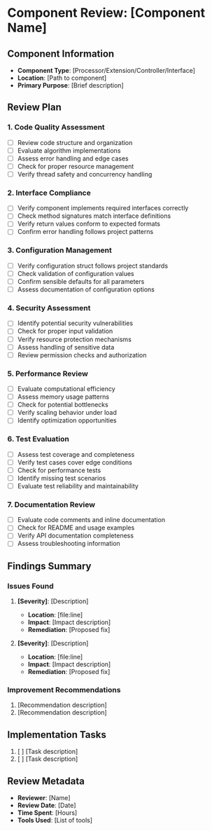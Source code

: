 # Component Review: [Component Name]

## Component Information
- **Component Type**: [Processor/Extension/Controller/Interface]
- **Location**: [Path to component]
- **Primary Purpose**: [Brief description]

## Review Plan

### 1. Code Quality Assessment
- [ ] Review code structure and organization
- [ ] Evaluate algorithm implementations
- [ ] Assess error handling and edge cases
- [ ] Check for proper resource management
- [ ] Verify thread safety and concurrency handling

### 2. Interface Compliance
- [ ] Verify component implements required interfaces correctly
- [ ] Check method signatures match interface definitions
- [ ] Verify return values conform to expected formats
- [ ] Confirm error handling follows project patterns

### 3. Configuration Management
- [ ] Verify configuration struct follows project standards
- [ ] Check validation of configuration values
- [ ] Confirm sensible defaults for all parameters
- [ ] Assess documentation of configuration options

### 4. Security Assessment
- [ ] Identify potential security vulnerabilities
- [ ] Check for proper input validation
- [ ] Verify resource protection mechanisms
- [ ] Assess handling of sensitive data
- [ ] Review permission checks and authorization

### 5. Performance Review
- [ ] Evaluate computational efficiency
- [ ] Assess memory usage patterns
- [ ] Check for potential bottlenecks
- [ ] Verify scaling behavior under load
- [ ] Identify optimization opportunities

### 6. Test Evaluation
- [ ] Assess test coverage and completeness
- [ ] Verify test cases cover edge conditions
- [ ] Check for performance tests
- [ ] Identify missing test scenarios
- [ ] Evaluate test reliability and maintainability

### 7. Documentation Review
- [ ] Evaluate code comments and inline documentation
- [ ] Check for README and usage examples
- [ ] Verify API documentation completeness
- [ ] Assess troubleshooting information

## Findings Summary

### Issues Found
1. **[Severity]**: [Description]
   - **Location**: [file:line]
   - **Impact**: [Impact description]
   - **Remediation**: [Proposed fix]

2. **[Severity]**: [Description]
   - **Location**: [file:line]
   - **Impact**: [Impact description]
   - **Remediation**: [Proposed fix]

### Improvement Recommendations
1. [Recommendation description]
2. [Recommendation description]

## Implementation Tasks
1. [ ] [Task description]
2. [ ] [Task description]

## Review Metadata
- **Reviewer**: [Name]
- **Review Date**: [Date]
- **Time Spent**: [Hours]
- **Tools Used**: [List of tools]
